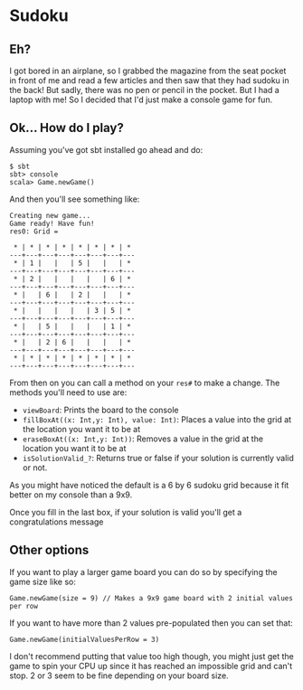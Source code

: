 # Sudoku

## Eh?

I got bored in an airplane, so I grabbed the magazine from the seat pocket in 
front of me and read a few articles and then saw that they had sudoku in the 
back! But sadly, there was no pen or pencil in the pocket. But I had a laptop
with me! So I decided that I'd just make a console game for fun.

## Ok... How do I play?

Assuming you've got sbt installed go ahead and do:

```
$ sbt
sbt> console
scala> Game.newGame()
```

And then you'll see something like:

```
Creating new game...
Game ready! Have fun!
res0: Grid =

 * | * | * | * | * | * | * | *
---+---+---+---+---+---+---+---
 * | 1 |   |   | 5 |   |   | *
---+---+---+---+---+---+---+---
 * | 2 |   |   |   |   | 6 | *
---+---+---+---+---+---+---+---
 * |   | 6 |   | 2 |   |   | *
---+---+---+---+---+---+---+---
 * |   |   |   |   | 3 | 5 | *
---+---+---+---+---+---+---+---
 * |   | 5 |   |   |   | 1 | *
---+---+---+---+---+---+---+---
 * |   | 2 | 6 |   |   |   | *
---+---+---+---+---+---+---+---
 * | * | * | * | * | * | * | *
---+---+---+---+---+---+---+---
```

From then on you can call a method on your `res#` to make a change. 
The methods you'll need to use are:


- `viewBoard`: Prints the board to the console
- `fillBoxAt((x: Int,y: Int), value: Int)`: Places a value into the grid at the location you want it to be at
- `eraseBoxAt((x: Int,y: Int))`: Removes a value in the grid at the location you want it to be at
- `isSolutionValid_?`: Returns true or false if your solution is currently valid or not.

As you might have noticed the default is a 6 by 6 sudoku grid because it fit better on my console than a 9x9.

Once you fill in the last box, if your solution is valid you'll get a congratulations message

## Other options

If you want to play a larger game board you can do so by specifying the game size like so:

```
Game.newGame(size = 9) // Makes a 9x9 game board with 2 initial values per row
```

If you want to have more than 2 values pre-populated then you can set that:

```
Game.newGame(initialValuesPerRow = 3)
```

I don't recommend putting that value too high though, you might just get the game to spin 
your CPU up since it has reached an impossible grid and can't stop. 2 or 3 seem to be fine
depending on your board size.